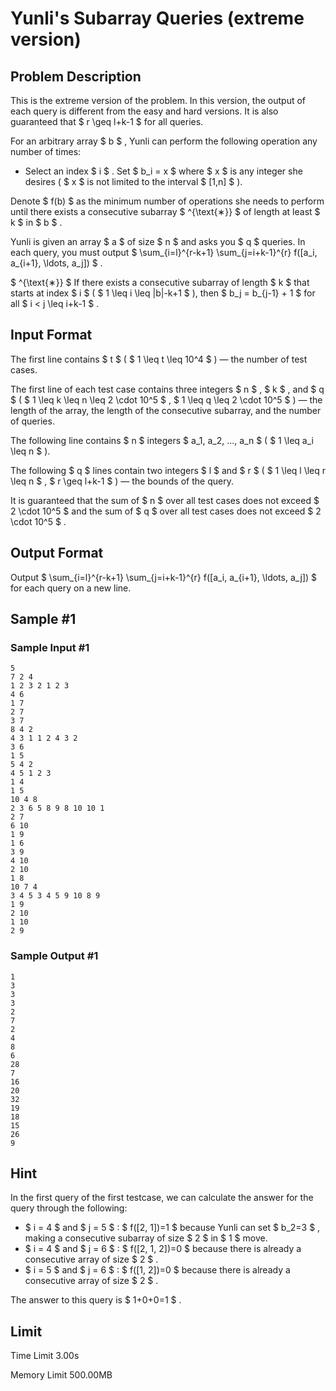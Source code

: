 # Yunli's Subarray Queries (extreme version)

## Problem Description

This is the extreme version of the problem. In this version, the output of each query is different from the easy and hard versions. It is also guaranteed that $ r \geq l+k-1 $ for all queries.

For an arbitrary array $ b $ , Yunli can perform the following operation any number of times:

- Select an index $ i $ . Set $ b_i = x $ where $ x $ is any integer she desires ( $ x $ is not limited to the interval $ [1,n] $ ).

Denote $ f(b) $ as the minimum number of operations she needs to perform until there exists a consecutive subarray $ ^{\text{∗}} $ of length at least $ k $ in $ b $ .

Yunli is given an array $ a $ of size $ n $ and asks you $ q $ queries. In each query, you must output $ \sum_{i=l}^{r-k+1} \sum_{j=i+k-1}^{r} f([a_i, a_{i+1}, \ldots, a_j]) $ .

 $ ^{\text{∗}} $ If there exists a consecutive subarray of length $ k $ that starts at index $ i $ ( $ 1 \leq i \leq |b|-k+1 $ ), then $ b_j = b_{j-1} + 1 $ for all $ i < j \leq i+k-1 $ .

## Input Format

The first line contains $ t $ ( $ 1 \leq t \leq 10^4 $ ) — the number of test cases.

The first line of each test case contains three integers $ n $ , $ k $ , and $ q $ ( $ 1 \leq k \leq n \leq 2 \cdot 10^5 $ , $ 1 \leq q \leq 2 \cdot 10^5 $ ) — the length of the array, the length of the consecutive subarray, and the number of queries.

The following line contains $ n $ integers $ a_1, a_2, ..., a_n $ ( $ 1 \leq a_i \leq n $ ).

The following $ q $ lines contain two integers $ l $ and $ r $ ( $ 1 \leq l \leq r \leq n $ , $ r \geq l+k-1 $ ) — the bounds of the query.

It is guaranteed that the sum of $ n $ over all test cases does not exceed $ 2 \cdot 10^5 $ and the sum of $ q $ over all test cases does not exceed $ 2 \cdot 10^5 $ .

## Output Format

Output $ \sum_{i=l}^{r-k+1} \sum_{j=i+k-1}^{r} f([a_i, a_{i+1}, \ldots, a_j]) $ for each query on a new line.

## Sample #1

### Sample Input #1

```
5
7 2 4
1 2 3 2 1 2 3
4 6
1 7
2 7
3 7
8 4 2
4 3 1 1 2 4 3 2
3 6
1 5
5 4 2
4 5 1 2 3
1 4
1 5
10 4 8
2 3 6 5 8 9 8 10 10 1
2 7
6 10
1 9
1 6
3 9
4 10
2 10
1 8
10 7 4
3 4 5 3 4 5 9 10 8 9
1 9
2 10
1 10
2 9
```

### Sample Output #1

```
1
3
3
3
2
7
2
4
8
6
28
7
16
20
32
19
18
15
26
9
```

## Hint

In the first query of the first testcase, we can calculate the answer for the query through the following:

- $ i = 4 $ and $ j = 5 $ : $ f([2, 1])=1 $ because Yunli can set $ b_2=3 $ , making a consecutive subarray of size $ 2 $ in $ 1 $ move.
- $ i = 4 $ and $ j = 6 $ : $ f([2, 1, 2])=0 $ because there is already a consecutive array of size $ 2 $ .
- $ i = 5 $ and $ j = 6 $ : $ f([1, 2])=0 $ because there is already a consecutive array of size $ 2 $ .

The answer to this query is $ 1+0+0=1 $ .

## Limit



Time Limit
3.00s

Memory Limit
500.00MB